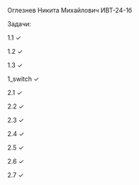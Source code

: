 Оглезнев Никита Михайлович ИВТ-24-1б

Задачи:

1.1 ✓

1.2 ✓

1.3 ✓

1_switch ✓

2.1 ✓

2.2 ✓

2.3 ✓

2.4 ✓

2.5 ✓

2.6 ✓

2.7 ✓

